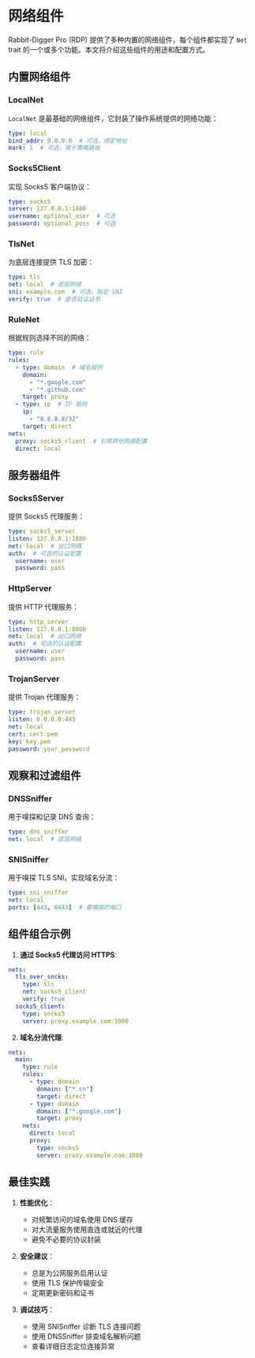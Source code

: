 # 网络组件

Rabbit-Digger Pro (RDP) 提供了多种内置的网络组件，每个组件都实现了 `Net` trait 的一个或多个功能。本文将介绍这些组件的用途和配置方式。

## 内置网络组件

### LocalNet

`LocalNet` 是最基础的网络组件，它封装了操作系统提供的网络功能：

```yaml
type: local
bind_addr: 0.0.0.0  # 可选，绑定地址
mark: 1  # 可选，用于策略路由
```

### Socks5Client

实现 Socks5 客户端协议：

```yaml
type: socks5
server: 127.0.0.1:1080
username: optional_user  # 可选
password: optional_pass  # 可选
```

### TlsNet

为底层连接提供 TLS 加密：

```yaml
type: tls
net: local  # 底层网络
sni: example.com  # 可选，指定 SNI
verify: true  # 是否验证证书
```

### RuleNet

根据规则选择不同的网络：

```yaml
type: rule
rules:
  - type: domain  # 域名规则
    domain:
      - "*.google.com"
      - "*.github.com"
    target: proxy
  - type: ip  # IP 规则
    ip:
      - "8.8.8.8/32"
    target: direct
nets:
  proxy: socks5_client  # 引用其他网络配置
  direct: local
```

## 服务器组件

### Socks5Server

提供 Socks5 代理服务：

```yaml
type: socks5_server
listen: 127.0.0.1:1080
net: local  # 出口网络
auth:  # 可选的认证配置
  username: user
  password: pass
```

### HttpServer

提供 HTTP 代理服务：

```yaml
type: http_server
listen: 127.0.0.1:8080
net: local  # 出口网络
auth:  # 可选的认证配置
  username: user
  password: pass
```

### TrojanServer

提供 Trojan 代理服务：

```yaml
type: trojan_server
listen: 0.0.0.0:443
net: local
cert: cert.pem
key: key.pem
password: your_password
```

## 观察和过滤组件

### DNSSniffer

用于嗅探和记录 DNS 查询：

```yaml
type: dns_sniffer
net: local  # 底层网络
```

### SNISniffer

用于嗅探 TLS SNI，实现域名分流：

```yaml
type: sni_sniffer
net: local
ports: [443, 8443]  # 要嗅探的端口
```

## 组件组合示例

1. **通过 Socks5 代理访问 HTTPS**:
```yaml
nets:
  tls_over_socks:
    type: tls
    net: socks5_client
    verify: true
  socks5_client:
    type: socks5
    server: proxy.example.com:1080
```

2. **域名分流代理**:
```yaml
nets:
  main:
    type: rule
    rules:
      - type: domain
        domain: ["*.cn"]
        target: direct
      - type: domain
        domain: ["*.google.com"]
        target: proxy
    nets:
      direct: local
      proxy:
        type: socks5
        server: proxy.example.com:1080
```

## 最佳实践

1. **性能优化**：
   - 对频繁访问的域名使用 DNS 缓存
   - 对大流量服务使用直连或就近的代理
   - 避免不必要的协议封装

2. **安全建议**：
   - 总是为公网服务启用认证
   - 使用 TLS 保护传输安全
   - 定期更新密码和证书

3. **调试技巧**：
   - 使用 SNISniffer 诊断 TLS 连接问题
   - 使用 DNSSniffer 排查域名解析问题
   - 查看详细日志定位连接异常